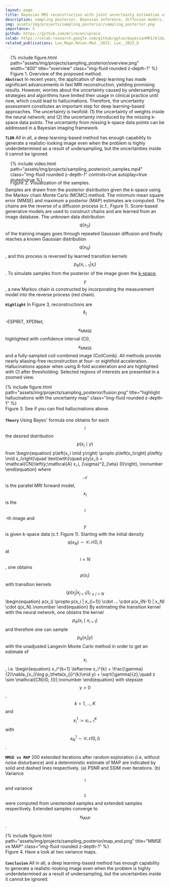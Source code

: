 ```yaml
---
layout: page
title: Bayesian MRI reconstruction with joint uncertainty estimation using diffusion models
description: sampling posterior, Bayesian inference, diffusion models, uncertainty estimation, inverse problem, MR image reconstruction, Monte Carlo, Markov chain
img: assets/img/projects/sampling_posterior/sampling_posterior.png
importance: 5
github: https://github.com/mrirecon/spreco
colab: https://colab.research.google.com/github/ggluo/bayesianMRI/blob/main/examples/scripts/demo_recon.ipynb
related_publications: Luo_Magn.Reson.Med._2023, Luo__2022_b
---
```

<div style="float: right; margin-left: 1rem; margin-bottom: 0rem">
{% include figure.html path="assets/img/projects/sampling_posterior/overview.png" width="400" title="overview" class="img-fluid rounded z-depth-1" %}
<div class="caption_post">
    Figure 1. Overview of the proposed method.
</div>
</div>

**`Abstract`** In recent years, the application of deep
learning has made significant advancements in fast MRI
reconstruction, yielding promising results. However,
worries about the uncertainty caused by undersampling
strategies and algorithms have limited their usage in
clinical practice until now, which could lead to hallucinations. Therefore, the uncertainty
assessment constitutes an important step
for deep learning-based approaches. The uncertainty is twofold:
(1) the uncertainty of weights inside the neural
network; and (2) the uncertainty introduced by the
missing k-space data points. The uncertainty from missing
k-space data points can be addressed in a Bayesian imaging framework. 

**`TLDR`** All in all, a deep learning-based method has enough capability to generate a realistic-looking image even when the problem is highly underdetermined as a result of undersampling, but the uncertainties inside it cannot be ignored.


<div style="float: right;margin-right: 0rem; margin-left: 1rem; margin-bottom: 0rem; width: auto; ">
{% include video.html path="assets/img/projects/sampling_posterior/r_samples.mp4" class="img-fluid rounded z-depth-1" controls=true autoplay=true muted=true %}
<div class="caption_post" style="margin-bottom: 0.3rem; margin-top: -0.5rem">
    Figure 2. Visualization of the samples.
</div>
</div>

Samples are drawn from the posterior distribution given the k-space using the Markov
chain Monte Carlo (MCMC) method. The minimum mean square error (MMSE)
and maximum a posterior (MAP) estimates are computed. The chains are the reverse of a diffusion process (c.f., Figure 1). Score-based generative models are
used to construct chains and are learned from an image database.
The unknown data distribution $$q(x_0)$$ of the training images goes through repeated Gaussian diffusion and
finally reaches a known Gaussian distribution $$q(x_N)$$, and this process is reversed by learned transition kernels $$p_\theta(x_{i-1}|x_i)$$. To simulate samples from the
posterior of the image given the [k-space](https://en.wikipedia.org/wiki/K-space_(magnetic_resonance_imaging)), $$y$$, a new Markov chain is constructed by incorporating the measurement model into the reverse process (red chain).



**`Highlight`** In Figure 3, reconstructions are $$\ell_1$$-ESPIRiT, XPDNet, $$x_\text{MMSE}$$
highlighted with confidence interval (CI), $$x_\text{MMSE}$$
and a fully-sampled coil-combined image (CoilComb). All methods provide nearly aliasing-free reconstruction at four- or eightfold acceleration. Hallucinations
appear when using 8-fold acceleration and are highlighted with
CI after thresholding. 
Selected regions of interests are presented in a zoomed view.
<div class="col-sm mt-3 mt-md-0">
{% include figure.html path="assets/img/projects/sampling_posterior/fusion.png" title="highlight hallucinations with the uncertainty map" class="img-fluid rounded z-depth-1" %}
<div class="caption_post" style="margin-bottom: 1.15rem">
    Figure 3. See if you can find hallucinations above.
</div>
</div>

**`Theory`** Using Bayes' formula one obtains for each $$i$$ the desired distribution $$p\left (x_i \mid y\right )$$ from 
\begin{equation}
p\left(x\_i \mid y\right) \propto p\left(x\_i\right) p\left(y \mid x\_i\right)\quad \text{with}\quad p(y|x\_i) = \mathcal{CN}\left(y;\mathcal{A} x\_i, {\sigma}^2\_{\eta} {I}\right), \nonumber
\end{equation}
where $$\mathcal{A}$$ is the parallel MRI forward model, $$x_i$$ is the $$i$$-th image and $$y$$ is given k-space data (c.f. Figure 1).
Starting with the initial density $$q(x_N)\sim \mathcal{CN}(0,I)$$ at $$i=N$$, one obtains $$p(x_i)$$ with transition kernels $$\{p(x_j | x_{j+1})\}_{i \leq j < N}$$ 
\begin{equation}
p(x\_i) \propto p(x\_i | x\_{i+1}) \cdot ... \cdot p(x_{N-1} | x_N) \cdot q(x_N).\nonumber
\end{equation}
By estimating the transition kernel with the neural network, one obtains the kernel $$p_\theta(x_i \mid x_{i+1})$$ and therefore one can sample $$p_\theta(x_i | y)$$ with the unadjusted Langevin Monte Carlo method in order to get an estimate of $$x_i$$, i.e.
\begin{equation}
x\_i^{k+1} \leftarrow x\_i^{k} + \frac{\gamma}{2}\nabla\_{x\_i}\log p\_\theta(x\_{i}^{k}\mid y) + \sqrt{\gamma}{z},\quad z \sim \mathcal{CN}(0, {I}),\nonumber
\end{equation}
with stepsize $$\gamma > 0$$, $$k=1,...,K$$ and $$x_i^1 := x^K_{i+1}$$ with $$x_N^1 \sim \mathcal{CN}(0, {I})$$. 

**`MMSE vs MAP`** 200 extended iterations after random exploration (i.e, without noise disturbance) and a deterministic estimate of
      MAP are indicated by solid and dashed lines respectively. (a) PSNR and SSIM over iterations. (b) Variance$$_\text{1}$$ and
      variance$$_\text{2}$$ were computed from unextended samples and extended samples respectively. Extended samples converge to $$x_\text{MAP}$$.

<div class="col-sm mt-3 mt-md-0">
{% include figure.html path="assets/img/projects/sampling_posterior/map_end.png" title="MMSE vs MAP" class="img-fluid rounded z-depth-1" %}
<div class="caption_post" style="margin-bottom: 1.15rem">
    Figure 4. Have a look at two variance maps.
</div>
</div>




**`Conclusion`** All in all, a deep learning-based method has enough
capability to generate a realistic-looking image even when
the problem is highly underdetermined as a result of
undersampling, but the uncertainties inside it cannot be
ignored.